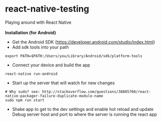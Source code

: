 # react-native-testing
Playing around with React Native
<br/>
<br/>
<strong>Installation (for Android)</strong>

- Get the Android SDK (https://developer.android.com/studio/index.html)
- Add sdk tools into your path
```
export PATH=$PATH:/Users/you/Library/Android/sdk/platform-tools
```
- Connect your device and build the app
```
react-native run-android
```
- Start up the server that will watch for new changes
```
# Why sudo? see: http://stackoverflow.com/questions/38885760/react-native-packager-failure-duplicate-module-name
sudo npm run start
```
- Shake app to get to the dev settings and enable hot reload and update Debug server host and port to where the server is running the react app

